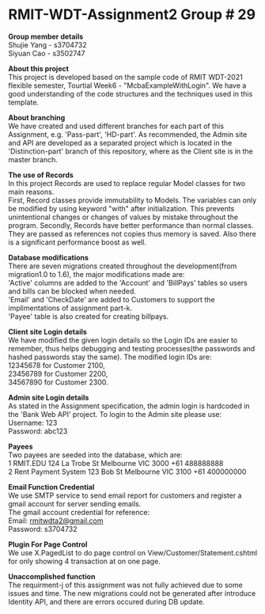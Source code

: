 # RMIT-WDT-Assignment2 Group # 29
**Group member details**\
Shujie Yang - s3704732\
Siyuan Cao - s3502747

**About this project**\
This project is developed based on the sample code of RMIT WDT-2021 flexible semester, Tourtial Week6 - "McbaExampleWithLogin". We have a good understanding of the code structures and the techniques used in this template.

**About branching**\
We have created and used different branches for each part of this Assignment, e.g. 'Pass-part', 'HD-part'.
As recommended, the Admin site and API are developed as a separated project which is located in the 'Distinction-part' branch of this repository, where as the Client site is in the master branch.

**The use of Records**\
In this project Records are used to replace regular Model classes for two main reasons. \
First, Record classes provide immutability to Models. The variables can only be modified by using keyword "with" after initialization. This prevents unintentional changes or changes of values by mistake throughout the program.
Secondly, Records have better performance than normal classes. They are passed as references not copies thus memory is saved. Also there is a significant performance boost as well.

**Database modifications**\
There are seven migrations created throughout the development(from migration1.0 to 1.6), the major modifications made are:\
'Active' columns are added to the 'Account' and 'BillPays' tables so users and bills can be blocked when needed.\
'Email' and 'CheckDate' are added to Customers to support the implimentations of assignment part-k.\
'Payee' table is also created for creating billpays.

**Client site Login details**\
We have modified the given login details so the Login IDs are easier to remember, thus helps debugging and testing processes(the passwords and hashed passwords stay the same).
The modified login IDs are:\
12345678 for Customer 2100,\
23456789 for Customer 2200,\
34567890 for Customer 2300.

**Admin site Login details**\
As stated in the Assignment specification, the admin login is hardcoded in the 'Bank Web API' project. To login to the Admin site please use:\
Username: 123\
Password: abc123

**Payees**\
Two payees are seeded into the database, which are:\
1	RMIT.EDU		124 La Trobe St	Melbourne	VIC	3000	+61 488888888\
2	Rent Payment System	123 Bob St	Melbourne	VIC	3100	+61 400000000

**Email Function Credential**\
We use SMTP service to send email report for customers and register a gmail account for server sending emails.\
The gmail account credential for reference:\
Email: rmitwdta2@gmail.com\
Password: s3704732

**Plugin For Page Control**\
We use X.PagedList to do page control on View/Customer/Statement.cshtml for only showing 4 transaction at on one page.

**Unaccomplished function**\
The requirment-j of this assignment was not fully achieved due to some issues and time. The new migrations could not be generated after introduce Identity API, and there are errors occured during DB update.

